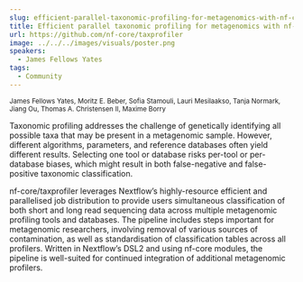 ```yaml
---
slug: efficient-parallel-taxonomic-profiling-for-metagenomics-with-nf-core-taxprofiler
title: Efficient parallel taxonomic profiling for metagenomics with nf-core/taxprofiler
url: https://github.com/nf-core/taxprofiler
image: ../../../images/visuals/poster.png
speakers:
  - James Fellows Yates
tags:
  - Community
---
```

<div className="mb-8">
  <small className="typo-small">
    James Fellows Yates, Moritz E. Beber, Sofia Stamouli, Lauri Mesilaakso, Tanja Normark, Jiang Ou, Thomas A. Christensen II, Maxime Borry
  </small>
</div>

Taxonomic profiling addresses the challenge of genetically identifying all possible taxa that may be present in a metagenomic sample. However, different algorithms, parameters, and reference databases often yield different results. Selecting one tool or database risks per-tool or per-database biases, which might result in both false-negative and false-positive taxonomic classification.

nf-core/taxprofiler leverages Nextflow’s highly-resource efficient and parallelised job distribution to provide users simultaneous classification of both short and long read sequencing data across multiple metagenomic profiling tools and databases. The pipeline includes steps important for metagenomic researchers, involving removal of various sources of contamination, as well as standardisation of classification tables across all profilers. Written in Nextflow’s DSL2 and using nf-core modules, the pipeline is well-suited for continued integration of additional metagenomic profilers.
